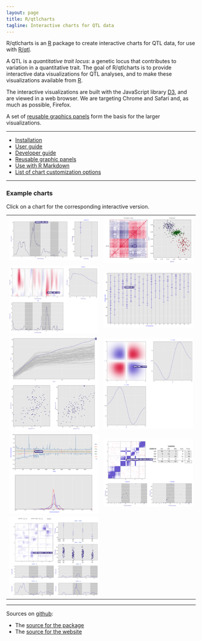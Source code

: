 ```yaml
---
layout: page
title: R/qtlcharts
tagline: Interactive charts for QTL data
---
```


R/qtlcharts is an [R](http://www.r-project.org) package to create
interactive charts for QTL data, for use
with [R/qtl](http://www.rqtl.org).

A QTL is a _quantitative trait locus_: a genetic locus that
contributes to variation in a quantitative trait. The
goal of R/qtlcharts is to provide interactive data visualizations for QTL
analyses, and to make these visualizations available from [R](http://www.r-project.org).

The interactive visualizations are built with the JavaScript library
[D3](http://d3js.org), and are viewed in a web browser. We are
targeting Chrome and Safari and, as much as possible, Firefox.

A set of [reusable graphics panels](pages/panels.html) form the basis
for the larger visualizations.

---

- [Installation](pages/installation.html)
- [User guide](assets/vignettes/userGuide.html)
- [Developer guide](assets/vignettes/develGuide.html)
- [Reusable graphic panels](pages/panels.html)
- [Use with R Markdown](assets/vignettes/Rmarkdown.html)
- [List of chart customization options](assets/vignettes/chartOpts.html)

---

### Example charts

Click on a chart for the corresponding interactive version.

<link href="assets/css/image_table.css" rel="stylesheet" />

|                                                                                                                   |                                                                                                       |
| :---------------------------------------------------------------------------------------------------------------: | :---------------------------------------------------------------------------------------------------: |
| [![iplotScanone example](assets/pics/charts/iplotScanone.png)](example/iplotScanone.html)    | [![iplotCorr example](assets/pics/charts/iplotCorr.png)](example/iplotCorr.html) |
| [![iplotMScanone example](assets/pics/charts/iplotMScanone.png)](example/iplotMScanone.html) | [![iplotMap example](assets/pics/charts/iplotMap.png)](example/iplotMap.html)    |
| [![iplotCurves example](assets/pics/charts/iplotCurves.png)](example/iplotCurves.html)       | [![iheatmap example](assets/pics/charts/iheatmap.png)](example/iheatmap.html)    |
| [![iboxplot example](assets/pics/charts/iboxplot.png)](example/iboxplot.html)                | [![iplotRF example](assets/pics/charts/iplotRF.png)](example/iplotRF.html)       |
| [![iplotScantwo example](assets/pics/charts/iplotScantwo.png)](example/iplotScantwo.html)    |                                                                                  |


---

Sources on [github](http://github.com):

- The [source for the package](https://github.com/kbroman/qtlcharts/tree/master)
- The [source for the website](https://github.com/kbroman/qtlcharts/tree/gh-pages)
